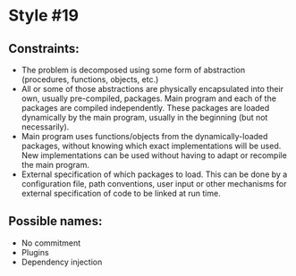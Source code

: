 # Style #19

## Constraints:

* The problem is decomposed using some form of abstraction (procedures, functions, objects, etc.)
* All or some of those abstractions are physically encapsulated into their own, usually pre-compiled, packages. Main program and each of the packages are compiled independently. These packages are loaded dynamically by the main program, usually in the beginning (but not necessarily).
* Main program uses functions/objects from the dynamically-loaded packages, without knowing which exact implementations will be used. New implementations can be used without having to adapt or recompile the main program.
* External specification of which packages to load. This can be done by a configuration file, path conventions, user input or other mechanisms for external specification of code to be linked at run time.

## Possible names:

* No commitment
* Plugins
* Dependency injection
